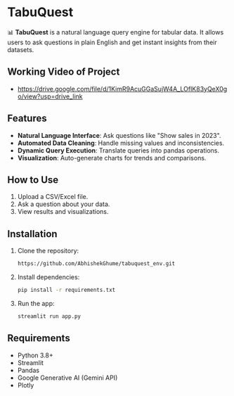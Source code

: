 # TabuQuest

📊 **TabuQuest** is a natural language query engine for tabular data. It allows users to ask questions in plain English and get instant insights from their datasets.

## Working Video of Project
- https://drive.google.com/file/d/1KimR9AcuGGaSujW4A_LOfIK83yQeX0go/view?usp=drive_link

## Features
- **Natural Language Interface**: Ask questions like "Show sales in 2023".
- **Automated Data Cleaning**: Handle missing values and inconsistencies.
- **Dynamic Query Execution**: Translate queries into pandas operations.
- **Visualization**: Auto-generate charts for trends and comparisons.

## How to Use
1. Upload a CSV/Excel file.
2. Ask a question about your data.
3. View results and visualizations.

## Installation
1. Clone the repository:
   ```bash
   https://github.com/AbhishekGhume/tabuquest_env.git

2. Install dependencies:
   ```bash
   pip install -r requirements.txt

3. Run the app:
   ```bash
   streamlit run app.py

## Requirements
- Python 3.8+
- Streamlit
- Pandas
- Google Generative AI (Gemini API)
- Plotly
